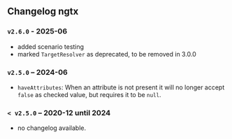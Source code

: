 ## Changelog ngtx

### `v2.6.0` - 2025-06

- added scenario testing
- marked `TargetResolver` as deprecated, to be removed in 3.0.0

### `v2.5.0` – 2024-06

- `haveAttributes`: When an attribute is not present it will no longer accept `false` as checked value, but requires it to be `null`.

### `< v2.5.0` – 2020-12 until 2024

- no changelog available.
